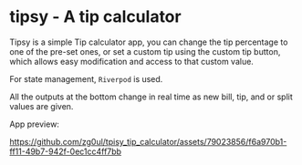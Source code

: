# tipsy - A tip calculator

Tipsy is a simple Tip calculator app, you can change the tip percentage to one of the pre-set ones, or set a custom tip using the custom tip button, which allows easy modification and access to that custom value.

For state management, `Riverpod` is used.

All the outputs at the bottom change in real time as new bill, tip, and or split values are given.

App preview:


https://github.com/zg0ul/tpisy_tip_calculator/assets/79023856/f6a970b1-ff11-49b7-942f-0ec1cc4ff7bb

